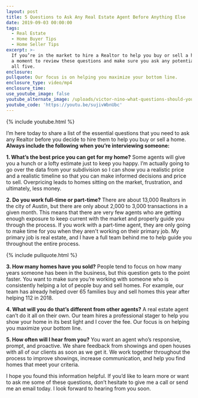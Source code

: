 ```yaml
---
layout: post
title: 5 Questions to Ask Any Real Estate Agent Before Anything Else
date: 2019-09-03 00:00:00
tags:
  - Real Estate
  - Home Buyer Tips
  - Home Seller Tips
excerpt: >-
  If you’re in the market to hire a Realtor to help you buy or sell a home, take
  a moment to review these questions and make sure you ask any potential hire
  all five.
enclosure:
pullquote: Our focus is on helping you maximize your bottom line.
enclosure_type: video/mp4
enclosure_time:
use_youtube_image: false
youtube_alternate_image: /uploads/victor-nino-what-questions-should-you-ask-all-agents-youtube.jpg
youtube_code: 'https://youtu.be/sujivWbnUbc'
---
```


{% include youtube.html %}

I’m here today to share a list of the essential questions that you need to ask any Realtor before you decide to hire them to help you buy or sell a home. **Always include the following when you’re interviewing someone:**

**1\. What’s the best price you can get for my home?** Some agents will give you a hunch or a lofty estimate just to keep you happy. I’m actually going to go over the data from your subdivision so I can show you a realistic price and a realistic timeline so that you can make informed decisions and price to sell. Overpricing leads to homes sitting on the market, frustration, and ultimately, less money.

**2\. Do you work full-time or part-time?** There are about 13,000 Realtors in the city of Austin, but there are only about 2,000 to 3,000 transactions in a given month. This means that there are very few agents who are getting enough exposure to keep current with the market and properly guide you through the process. If you work with a part-time agent, they are only going to make time for you when they aren't working on their primary job. My primary job is real estate, and I have a full team behind me to help guide you throughout the entire process.

{% include pullquote.html %}

**3\. How many homes have you sold?** People tend to focus on how many years someone has been in the business, but this question gets to the point faster. You want to make sure you’re working with someone who is consistently helping a lot of people buy and sell homes. For example, our team has already helped over 65 families buy and sell homes this year after helping 112 in 2018.

**4\. What will you do that’s different from other agents?** A real estate agent can’t do it all on their own. Our team hires a professional stager to help you show your home in its best light and I cover the fee. Our focus is on helping you maximize your bottom line.

**5\. How often will I hear from you?** You want an agent who’s responsive, prompt, and proactive. We share feedback from showings and open houses with all of our clients as soon as we get it. We work together throughout the process to improve showings, increase communication, and help you find homes that meet your criteria.

I hope you found this information helpful. If you’d like to learn more or want to ask me some of these questions, don’t hesitate to give me a call or send me an email today. I look forward to hearing from you soon.<br>&nbsp;